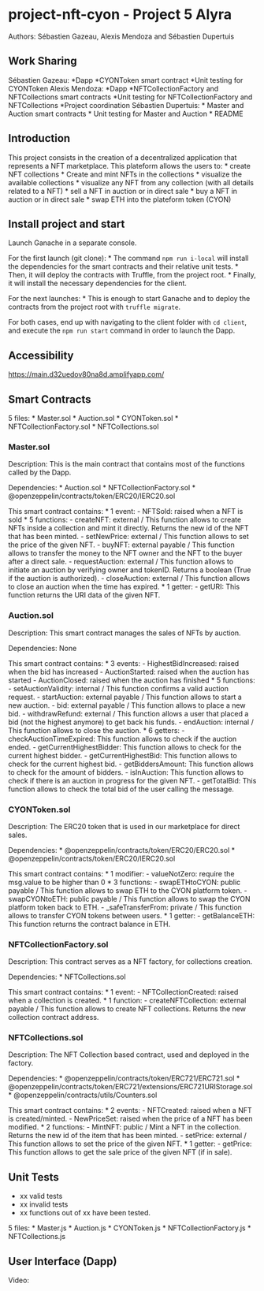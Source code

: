 # project-nft-cyon - Project 5 Alyra
Authors: Sébastien Gazeau, Alexis Mendoza and Sébastien Dupertuis

## Work Sharing
Sébastien Gazeau:
    *Dapp
    *CYONToken smart contract
    *Unit testing for CYONToken
Alexis Mendoza:
    *Dapp
    *NFTCollectionFactory and NFTCollections smart contracts
    *Unit testing for NFTCollectionFactory and NFTCollections
    *Project coordination
Sébastien Dupertuis:
    * Master and Auction smart contracts
    * Unit testing for Master and Auction
    * README
## Introduction
This project consists in the creation of a decentralized application that represents a NFT marketplace. 
This plateform allows the users to:
    * create NFT collections
    * Create and mint NFTs in the collections
    * visualize the available collections
    * visualize any NFT from any collection (with all details related to a NFT)
    * sell a NFT in auction or in direct sale
    * buy a NFT in auction or in direct sale
    * swap ETH into the plateform token (CYON)

## Install project and start
Launch Ganache in a separate console. 

For the first launch (git clone):
    * The command `npm run i-local` will install the dependencies for the smart contracts and their relative unit tests.
    * Then, it will deploy the contracts with Truffle, from the project root.
    * Finally, it will install the necessary dependencies for the client.

For the next launches:
    * This is enough to start Ganache and to deploy the contracts from the project root with `truffle migrate`.

For both cases, end up with navigating to the client folder with `cd client`, and execute the `npm run start` command in order to launch the Dapp.

## Accessibility
https://main.d32uedov80na8d.amplifyapp.com/

## Smart Contracts
5 files:
    * Master.sol
    * Auction.sol
    * CYONToken.sol
    * NFTCollectionFactory.sol
    * NFTCollections.sol

### Master.sol
Description:
This is the main contract that contains most of the functions called by the Dapp. 

Dependencies:
    * Auction.sol
    * NFTCollectionFactory.sol
    * @openzeppelin/contracts/token/ERC20/IERC20.sol

This smart contract contains:
    * 1 event: 
        - NFTSold: raised when a NFT is sold
    * 5 functions:
        - createNFT: external / This function allows to create NFTs inside a collection and mint it directly. Returns the new id of the NFT that has been minted.
        - setNewPrice: external / This function allows to set the price of the given NFT.
        - buyNFT: external payable / This function allows to transfer the money to the NFT owner and the NFT to the buyer after a direct sale.
        - requestAuction: external / This function allows to initiate an auction by verifying owner and tokenID. Returns a boolean (True if the auction is authorized).
        - closeAuction: external / This function allows to close an auction when the time has expired.
    * 1 getter:
        - getURI: This function returns the URI data of the given NFT.

### Auction.sol
Description:
This smart contract manages the sales of NFTs by auction. 

Dependencies:
None

This smart contract contains:
    * 3 events: 
        - HighestBidIncreased: raised when the bid has increased
        - AuctionStarted: raised when the auction has started
        - AuctionClosed: raised when the auction has finished
    * 5 functions:
        - setAuctionValidity: internal / This function confirms a valid auction request.
        - startAuction: external payable / This function allows to start a new auction.
        - bid: external payable / This function allows to place a new bid.
        - withdrawRefund: external / This function allows a user that placed a bid (not the highest anymore) to get back his funds.
        - endAuction: internal / This function allows to close the auction.
    * 6 getters:
        - checkAuctionTimeExpired: This function allows to check if the auction ended.
        - getCurrentHighestBidder: This function allows to check for the current highest bidder.
        - getCurrentHighestBid: This function allows to check for the current highest bid.
        - getBiddersAmount: This function allows to check for the amount of bidders.
        - isInAuction: This function allows to check if there is an auction in progress for the given NFT.
        - getTotalBid: This function allows to check the total bid of the user calling the message.

### CYONToken.sol
Description:
The ERC20 token that is used in our marketplace for direct sales. 

Dependencies:
    * @openzeppelin/contracts/token/ERC20/ERC20.sol
    * @openzeppelin/contracts/token/ERC20/IERC20.sol

This smart contract contains:
    * 1 modifier: 
        - valueNotZero: require the msg.value to be higher than 0
    * 3 functions:
        - swapETHtoCYON: public payable / This function allows to swap ETH to the CYON platform token.
        - swapCYONtoETH: public payable / This function allows to swap the CYON platform token back to ETH.
        - _safeTransferFrom: private / This function allows to transfer CYON tokens between users.
    * 1 getter:
        - getBalanceETH: This function returns the contract balance in ETH.

### NFTCollectionFactory.sol
Description:
This contract serves as a NFT factory, for collections creation.

Dependencies:
    * NFTCollections.sol

This smart contract contains:
    * 1 event: 
        - NFTCollectionCreated: raised when a collection  is created.
    * 1 function:
        - createNFTCollection: external payable / This function allows to create NFT collections. Returns the new collection contract address.

### NFTCollections.sol
Description:
The NFT Collection based contract, used and deployed in the factory.

Dependencies:
    * @openzeppelin/contracts/token/ERC721/ERC721.sol
    * @openzeppelin/contracts/token/ERC721/extensions/ERC721URIStorage.sol
    * @openzeppelin/contracts/utils/Counters.sol

This smart contract contains:
    * 2 events: 
        - NFTCreated: raised when a NFT is created/minted.
        - NewPriceSet: raised when the price of a NFT has been modified.
    * 2 functions:
        - MintNFT: public / Mint a NFT in the collection. Returns the new id of the item that has been minted.
        - setPrice: external / This function allows to set the price of the given NFT.
    * 1 getter:
        - getPrice: This function allows to get the sale price of the given NFT (if in sale).


## Unit Tests
- xx valid tests
- xx invalid tests
- xx functions out of xx have been tested.

5 files:
    * Master.js
    * Auction.js
    * CYONToken.js
    * NFTCollectionFactory.js
    * NFTCollections.js

## User Interface (Dapp)
Video: 